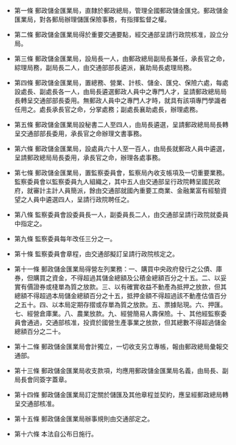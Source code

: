 * 第一條 郵政儲金匯業局，直隸於郵政總局，管理全國郵政儲金匯兌。郵政儲金匯業局，對各郵局辦理儲匯保險事務，有指揮監督之權。

* 第二條 郵政儲金匯業局得於重要交通要點，經交通部呈請行政院核准，設立分局。

* 第三條 郵政儲金匯業局，設局長一人，由郵政總局副局長兼任，承長官之命，綜理局務，副局長二人，由交通部部長遴派，襄助局長處理局務。

* 第四條 郵政儲金匯業局，置總務、營業、計核、儲金、匯兌、保險六處，每處設處長、副處長各一人，由局長遴選郵政人員中之專門人才，呈請郵政總局局長轉呈交通部部長委用。無郵政人員中之專門人才時，就具有該項專門學識者任用之。處長承長官之命，分掌處務；副處長襄助處長，辦理處務。

* 第五條 郵政儲金匯業局設秘書二人至四人，由局長遴選，呈請郵政總局局長轉呈交通部部長委用，承長官之命辦理文書事務。

* 第六條 郵政儲金匯業局，設處員六十人至一百人，由局長就郵政人員中遴選，呈請郵政總局局長委用，承長官之命，辦理各處事務。

* 第七條 郵政儲金匯業局，置監察委員會，監察局內收支帳項及一切重要業務。監察委員會以監察委員九人組織之，其中五人由交通部呈行政院轉呈國民政府，就審計主計人員簡派，餘由交通部就國內重要工商業、金融業富有經驗資望之人員中遴選四人，呈請行政院聘任之。

* 第八條 監察委員會設委員長一人，副委員長二人，由交通部呈請行政院就委員中指定之。

* 第九條 監察委員每年改任三分之一。

* 第十條 監察委員會章程，由交通部擬訂呈請行政院核定之。

* 第十一條 郵政儲金匯業局得營左列業務：一、購買中央政府發行之公債、庫券，但購買之資金，不得超過其儲金總額及公積金總額百分之十五。二、以妥實有價證券或棧單為質之放款。三、以有確實收益不動產為抵押之放款，但其總額不得超過本局儲金總額百分之十五，抵押金額不得超過該不動產估值百分之五十。四、以本局定期存摺或存單為質之放款。五、票據貼現。六、押匯。七、經營倉庫業。八、農業放款。九、經營簡易人壽保險。十、其他經監察委員會通過，交通部核准，投資於國營生產事業之放款，但其總數不得超過儲金總額百分之二十。

* 第十二條 郵政儲金匯業局會計獨立，一切收支另立專帳，報由郵政總局彙報交通部。

* 第十三條 郵政儲金匯業局收支款項，均應用郵政儲金匯業局名義，由局長、副局長會同簽字蓋章。

* 第十四條 郵政儲金匯業局訂定關於儲匯及其他章程並契約，應呈經郵政總局轉呈交通部核准。

* 第十五條 郵政儲金匯業局辦事規則由交通部定之。

* 第十六條 本法自公布日施行。


